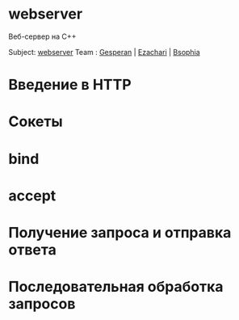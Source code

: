 # webserver
Веб-сервер на C++

Subject: [webserver](en.subject.pdf)
Team : [Gesperan](https://github.com/sharkofsteppe) | [Ezachari](https://github.com/ezachari) | [Bsophia](https://github.com/Alexander-Lugovoy)


# Введение в HTTP
# Сокеты
# bind
# accept
# Получение запроса и отправка ответа
# Последовательная обработка запросов

